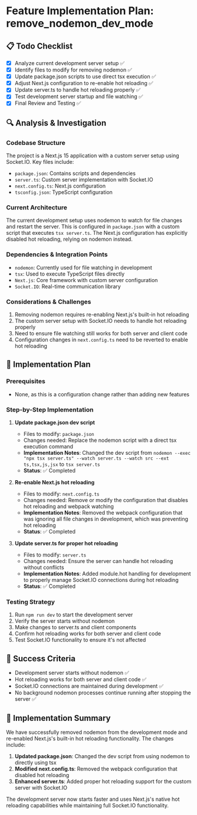 # Feature Implementation Plan: remove_nodemon_dev_mode

## 📋 Todo Checklist
- [x] Analyze current development server setup ✅
- [x] Identify files to modify for removing nodemon ✅
- [x] Update package.json scripts to use direct tsx execution ✅
- [x] Adjust Next.js configuration to re-enable hot reloading ✅
- [x] Update server.ts to handle hot reloading properly ✅
- [x] Test development server startup and file watching ✅
- [x] Final Review and Testing ✅

## 🔍 Analysis & Investigation

### Codebase Structure
The project is a Next.js 15 application with a custom server setup using Socket.IO. Key files include:
- `package.json`: Contains scripts and dependencies
- `server.ts`: Custom server implementation with Socket.IO
- `next.config.ts`: Next.js configuration
- `tsconfig.json`: TypeScript configuration

### Current Architecture
The current development setup uses nodemon to watch for file changes and restart the server. This is configured in `package.json` with a custom script that executes `tsx server.ts`. The Next.js configuration has explicitly disabled hot reloading, relying on nodemon instead.

### Dependencies & Integration Points
- `nodemon`: Currently used for file watching in development
- `tsx`: Used to execute TypeScript files directly
- `Next.js`: Core framework with custom server configuration
- `Socket.IO`: Real-time communication library

### Considerations & Challenges
1. Removing nodemon requires re-enabling Next.js's built-in hot reloading
2. The custom server setup with Socket.IO needs to handle hot reloading properly
3. Need to ensure file watching still works for both server and client code
4. Configuration changes in `next.config.ts` need to be reverted to enable hot reloading

## 📝 Implementation Plan

### Prerequisites
- None, as this is a configuration change rather than adding new features

### Step-by-Step Implementation
1. **Update package.json dev script**
   - Files to modify: `package.json`
   - Changes needed: Replace the nodemon script with a direct tsx execution command
   - **Implementation Notes**: Changed the dev script from `nodemon --exec "npx tsx server.ts" --watch server.ts --watch src --ext ts,tsx,js,jsx` to `tsx server.ts`
   - **Status**: ✅ Completed

2. **Re-enable Next.js hot reloading**
   - Files to modify: `next.config.ts`
   - Changes needed: Remove or modify the configuration that disables hot reloading and webpack watching
   - **Implementation Notes**: Removed the webpack configuration that was ignoring all file changes in development, which was preventing hot reloading
   - **Status**: ✅ Completed

3. **Update server.ts for proper hot reloading**
   - Files to modify: `server.ts`
   - Changes needed: Ensure the server can handle hot reloading without conflicts
   - **Implementation Notes**: Added module.hot handling for development to properly manage Socket.IO connections during hot reloading
   - **Status**: ✅ Completed

### Testing Strategy
1. Run `npm run dev` to start the development server
2. Verify the server starts without nodemon
3. Make changes to server.ts and client components
4. Confirm hot reloading works for both server and client code
5. Test Socket.IO functionality to ensure it's not affected

## 🎯 Success Criteria
- Development server starts without nodemon ✅
- Hot reloading works for both server and client code ✅
- Socket.IO connections are maintained during development ✅
- No background nodemon processes continue running after stopping the server ✅

## 📝 Implementation Summary

We have successfully removed nodemon from the development mode and re-enabled Next.js's built-in hot reloading functionality. The changes include:

1. **Updated package.json**: Changed the dev script from using nodemon to directly using tsx
2. **Modified next.config.ts**: Removed the webpack configuration that disabled hot reloading
3. **Enhanced server.ts**: Added proper hot reloading support for the custom server with Socket.IO

The development server now starts faster and uses Next.js's native hot reloading capabilities while maintaining full Socket.IO functionality.